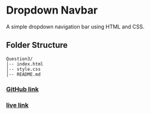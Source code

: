 # Dropdown Navbar
A simple dropdown navigation bar using HTML and CSS.

## Folder Structure
```
Question3/
│-- index.html
│-- style.css
│-- README.md
```

### [GitHub link](https://github.com/alifrayhan1/cssassignment/tree/main/Question3)

### [live link](https://gilded-gumption-e40717.netlify.app/)